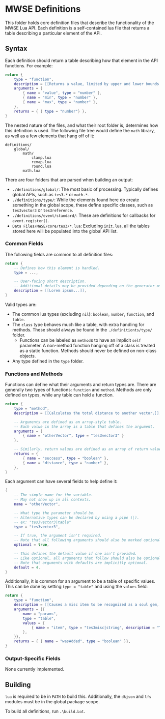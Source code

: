 # MWSE Definitions

This folder holds core definition files that describe the functionality of the MWSE Lua API. Each definition is a self-contained lua file that returns a table describing a particular element of the API.


## Syntax

Each definition should return a table describing how that element in the API functions. For example:

```lua
return {
    type = "function",
    description = [[Returns a value, limited by upper and lower bounds.]],
    arguments = {
        { name = "value", type = "number" },
        { name = "min", type = "number" },
        { name = "max", type = "number" },
    },
    returns = { { type = "number"} },
}
```

The nested nature of the files, and what their root folder is, determines how this definition is used. The following file tree would define the `math` library, as well as a few elements that hang off of it:

```
definitions/
    global/
        math/
            clamp.lua
            remap.lua
            round.lua
        math.lua
```

There are four folders that are parsed when building an output:

* `./definitions/global/`: The most basic of processing. Typically defines global APIs, such as `tes3.*` or `math.*`.
* `./definitions/type/`: While the elements found here do create something in the global scope, these define specific classes, such as `tes3vector3` or `tes3reference`.
* `./definitions/event/standard/`: These are definitions for callbacks for `event.register()`.
* `Data Files/MWSE/core/tes3/*.lua`: Excluding `init.lua`, all the tables stored here will be populated into the global API list.

### Common Fields

The following fields are common to all definition files:

```lua
return {
    -- Defines how this element is handled.
    type = ...,

    -- User-facing short description.
    -- Additional details may be provided depending on the generator used.
    description = [[Lorem ipsum...]], 
}
```

Valid types are:

* The common lua types (excluding `nil`): `boolean`, `number`, `function`, and `table`.
* The `class` type behaves much like a table, with extra handling for methods. These should always be found in the `./definitionts/type/` folder.
    * Functions can be labeled as `method`s to have an implicit `self` parameter. A non-method function hanging off of a class is treated as a static function. Methods should never be defined on non-class objects.
* Any type defined in the `type` folder.

### Functions and Methods

Functions can define what their arguments and return types are. There are generally two types of functions: `function` and `method`. Methods are only defined on types, while any table can hold a function.

```lua
return {
    type = "method",
    description = [[Calculates the total distance to another vector.]],

    -- Arguments are defined as an array-style table.
    -- Each value in the array is a table that defines the argument.
    arguments = {
        { name = "otherVector", type = "tes3vector3" }
    },

    -- Similarly, return values are defined as an array of return values.
    returns = {
        { name = "success", type = "boolean" },
        { name = "distance", type = "number" },
    },
}
```

Each argument can have several fields to help define it:

```lua
{
    -- The simple name for the variable.
    -- May not show up in all contexts.
    name = "otherVector",

    -- What type the parameter should be.
    -- Alternative types can be declared by using a pipe (|).
    -- ex: "tes3vector3|table"
    type = "tes3vector3",

    -- If true, the argument isn't required.
    -- Note that all following arguments should also be marked optional.
    optional = true,

    -- This defines the default value if one isn't provided.
    -- Like optional, all arguments that follow should also be optional.
    -- Note that arguments with defaults are implicitly optional.
    default = 4,
}
```

Additionally, it is common for an argument to be a table of specific values. This can be done by setting `type = "table"` and using the `values` field:

```lua
return {
	type = "function",
	description = [[Causes a misc item to be recognized as a soul gem, so that it can be used for soul trapping.]],
	arguments = {{
		name = "params",
		type = "table",
		values = {
			{ name = "item", type = "tes3misc|string", description = "The item to recognize as a soul gem." },
		},
	}},
	returns = { { name = "wasAdded", type = "boolean" }},
}
```


### Output-Specific Fields

None currently implemented.


## Building

`lua` is required to be in `PATH` to build this. Additionally, the `dkjson` and `lfs` modules must be in the global package scope.

To build all definitions, run `.\build.bat`.
